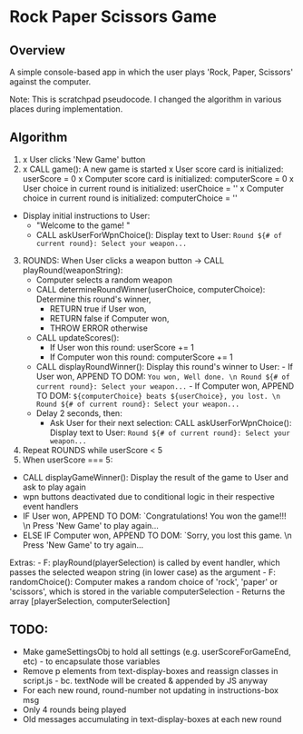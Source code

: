 # Rock Paper Scissors Game

## Overview
A simple console-based app in which the user plays 'Rock, Paper, Scissors' against the computer.

Note: This is scratchpad pseudocode. I changed the algorithm in various places during implementation.

## Algorithm
 
1. x User clicks 'New Game' button
2. x CALL game(): A new game is started
  x User score card is initialized: 
      userScore = 0
  x Computer score card is initialized: 
      computerScore = 0
  x User choice in current round is initialized: 
      userChoice = ''
  x Computer choice in current round is initialized:
      computerChoice = ''
  - Display initial instructions to User:
    - "Welcome to the game! "
    - CALL askUserForWpnChoice(): Display text to User: `Round ${# of current round}: Select your weapon...`
3. ROUNDS:
    When User clicks a weapon button -> CALL playRound(weaponString):
      - Computer selects a random weapon
      - CALL determineRoundWinner(userChoice, computerChoice): Determine this round's winner, 
        - RETURN true if User won, 
        - RETURN false if Computer won, 
        - THROW ERROR otherwise
      - CALL updateScores(): 
        - If User won this round: userScore += 1
        - If Computer won this round: computerScore += 1
      - CALL displayRoundWinner(): Display this round's winner to User:
              - If User won, APPEND TO DOM: `You won, Well done. \n Round ${# of current round}: Select your weapon...`
              - If Computer won, APPEND TO DOM: `${computerChoice} beats ${userChoice}, you lost. \n Round ${# of current round}: Select your weapon...`
      - Delay 2 seconds, then:
        - Ask User for their next selection: CALL askUserForWpnChoice(): Display text to User: `Round ${# of current round}: Select your weapon...` 
4. Repeat ROUNDS while userScore < 5
5. When userScore === 5: 
  - CALL displayGameWinner(): Display the result of the game to User and ask to play again
  - wpn buttons deactivated due to conditional logic in their respective event handlers
  - IF User won, APPEND TO DOM: `Congratulations! You won the game!!! \n
  Press 'New Game' to play again...
  - ELSE IF Computer won, APPEND TO DOM: `Sorry, you lost this game. \n
  Press 'New Game' to try again...

Extras:
    - F: playRound(playerSelection) is called by event handler, which passes the selected weapon string (in lower case) as the argument
      - F: randomChoice(): Computer makes a random choice of 'rock', 'paper' or 'scissors', which is stored in the variable computerSelection
      - Returns the array [playerSelection, computerSelection]
    
## TODO:
- Make gameSettingsObj to hold all settings (e.g. userScoreForGameEnd, etc) - to encapsulate those variables
- Remove p elements from text-display-boxes and reassign classes in script.js - bc. textNode will be created & appended by JS anyway
- For each new round, round-number not updating in instructions-box msg
- Only 4 rounds being played
- Old messages accumulating in text-display-boxes at each new round